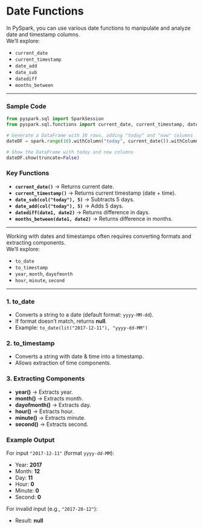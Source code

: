# Date Functions

In PySpark, you can use various date functions to manipulate and analyze date and timestamp columns.  
We’ll explore:  
- `current_date`  
- `current_timestamp`  
- `date_add`  
- `date_sub`  
- `datediff`  
- `months_between`  

---

### Sample Code

```python
from pyspark.sql import SparkSession
from pyspark.sql.functions import current_date, current_timestamp, date_add, date_sub, col, datediff, months_between, to_date, lit

# Generate a DataFrame with 10 rows, adding "today" and "now" columns
dateDF = spark.range(10).withColumn("today", current_date()).withColumn("now", current_timestamp())

# Show the DataFrame with today and now columns
dateDF.show(truncate=False)
```

### Key Functions

- **`current_date()`** → Returns current date.
- **`current_timestamp()`** → Returns current timestamp (date + time).
- **`date_sub(col("today"), 5)`** → Subtracts 5 days.
- **`date_add(col("today"), 5)`** → Adds 5 days.
- **`datediff(date1, date2)`** → Returns difference in days.
- **`months_between(date1, date2)`** → Returns difference in months.

---


Working with dates and timestamps often requires converting formats and extracting components.  
We’ll explore:

- `to_date`
- `to_timestamp`
- `year`, `month`, `dayofmonth`
- `hour`, `minute`, `second`

---

### 1. to_date

- Converts a string to a date (default format: `yyyy-MM-dd`).    
- If format doesn’t match, returns **null**.
- Example:
    `to_date(lit("2017-12-11"), "yyyy-dd-MM")`

### 2. to_timestamp

- Converts a string with date & time into a timestamp.
- Allows extraction of time components.

### 3. Extracting Components

- **year()** → Extracts year.    
- **month()** → Extracts month.
- **dayofmonth()** → Extracts day.
- **hour()** → Extracts hour.
- **minute()** → Extracts minute.
- **second()** → Extracts second.

### Example Output
For input `"2017-12-11"` (format `yyyy-dd-MM`):
- Year: **2017**
- Month: **12**
- Day: **11**
- Hour: **0**
- Minute: **0**
- Second: **0**

For invalid input (e.g., `"2017-20-12"`):
- Result: **null**